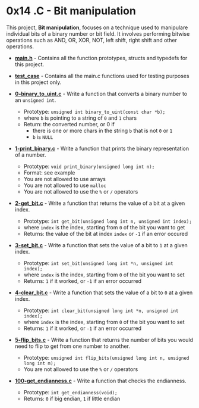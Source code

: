 # 0x14 .C - Bit manipulation
This project, **Bit manipulation**, focuses on a technique used to manipulare individual bits of a binary number or bit field. It involves performing bitwise operations such as AND, OR, XOR, NOT, left shift, right shift and other operations.

* **[main.h](./main.h)** - Contains all the function prototypes, structs and typedefs for this project.
* **[test_case](/.test_case)** - Contains all the main.c functions used for testing purposes in this project only.
* **[0-binary_to_uint.c](./0-binary_to_uint.c)** - Write a function that converts a binary number to an `unsigned int`.
	* Prototype: `unsigned int binary_to_uint(const char *b);`
	* where `b` is pointing to a string of `0` and `1` chars
	* Return: the converted number, or 0 if
		* there is one or more chars in the string `b` that is not `0` or `1`
		* `b` is `NULL`

* **[1-print_binary.c](./1-print_binary.c)** - Write a function that prints the binary representation of a number.
	* Prototype: `void print_binary(unsigned long int n);`
	* Format: see example
	* You are not allowed to use arrays
	* You are not allowed to use `malloc`
	* You are not allowed to use the `%` or `/` operators

* **[2-get_bit.c](./2-get_bit.c)** - Write a function that returns the value of a bit at a given index.
	* Prototype: `int get_bit(unsigned long int n, unsigned int index);`
	* where `index` is the index, starting from `0` of the bit you want to get
	* Returns: the value of the bit at index `index` or `-1` if an error occured

* **[3-set_bit.c](./3-set_bit.c)** - Write a function that sets the value of a bit to `1` at a given index.
	* Prototype: `int set_bit(unsigned long int *n, unsigned int index);`
	* where `index` is the index, starting from `0` of the bit you want to set
	* Returns: `1` if it worked, or `-1` if an error occurred

* **[4-clear_bit.c](./4-clear_bit.c)** - Write a function that sets the value of a bit to `0` at a given index.
	* Prototype: `int clear_bit(unsigned long int *n, unsigned int index);`
	* where `index` is the index, starting from `0` of the bit you want to set
	* Returns: `1` if it worked, or `-1` if an error occurred

* **[5-flip_bits.c](./5-flip_bits.c)** - Write a function that returns the number of bits you would need to flip to get from one number to another.
	* Prototype: `unsigned int flip_bits(unsigned long int n, unsigned long int m);`
	* You are not allowed to use the `%` or `/` operators

* **[100-get_endianness.c](./100-get_endianness.c)** - Write a function that checks the endianness.
	* Prototype: `int get_endianness(void);`
	* Returns: `0` if big endian, `1` if little endian